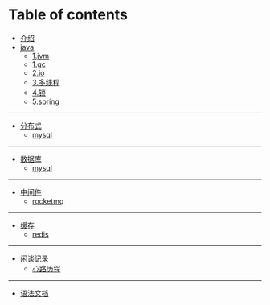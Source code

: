 # Table of contents

* [介绍](README.md)
* [java]()
  - [1.jvm](java/jvm.md)
  - [1.gc](java/gc.md)
  - [2.io](java/io.md)
  - [3.多线程](java/多线程.md)
  - [4.锁](java/锁的记录.md)
  - [5.spring](java/框架/spring.md)
--- 
* [分布式](java/spring%20cloud.md)
  * [mysql](java/nacos.md)
--- 
* [数据库](java/数据库/数据库remark.md)
  * [mysql](java/数据库/mysql.md)
---
* [中间件](java/消息队列.md)
  * [rocketmq](java/消息队列/rocketmq.md)
---
* [缓存](java/缓存.md)
  * [redis](java/消息队列/rocketmq.md)
---
* [闲谈记录]()
  * [心路历程](杂/记录.md)
---
* [语法文档](语法.md)